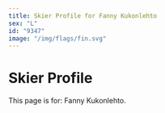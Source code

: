 ```yaml
---
title: Skier Profile for Fanny Kukonlehto
sex: "L"
id: "9347"
image: "/img/flags/fin.svg" 
---
```


# Skier Profile

This page is for: Fanny Kukonlehto.
    